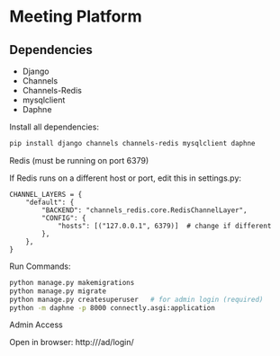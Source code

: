 # Meeting Platform

## Dependencies
- Django  
- Channels  
- Channels-Redis  
- mysqlclient  
- Daphne  

Install all dependencies:
```bash
pip install django channels channels-redis mysqlclient daphne
```

Redis (must be running on port 6379)

If Redis runs on a different host or port, edit this in settings.py:
```
CHANNEL_LAYERS = {
    "default": {
        "BACKEND": "channels_redis.core.RedisChannelLayer",
        "CONFIG": {
            "hosts": [("127.0.0.1", 6379)]  # change if different
        },
    },
}
```

Run Commands:
```bash
python manage.py makemigrations
python manage.py migrate
python manage.py createsuperuser   # for admin login (required)
python -m daphne -p 8000 connectly.asgi:application
```

Admin Access

Open in browser:
http://<your-domain-or-localhost>/ad/login/
